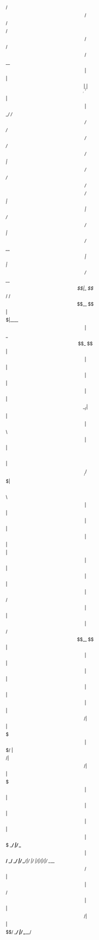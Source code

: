 
  /$$$$$$                                  /$$                     /$$$$$$$$                     /$$ /$$ /$$          
 /$$__  $$                                | $$                    | $$_____/                    |__/| $$| $$          
| $$  \__/  /$$$$$$  /$$   /$$  /$$$$$$  /$$$$$$    /$$$$$$       | $$    /$$$$$$  /$$$$$$/$$$$  /$$| $$| $$ /$$   /$$
| $$       /$$__  $$| $$  | $$ /$$__  $$|_  $$_/   /$$__  $$      | $$$$$|____  $$| $$_  $$_  $$| $$| $$| $$| $$  | $$
| $$      | $$  \__/| $$  | $$| $$  \ $$  | $$    | $$  \ $$      | $$__/ /$$$$$$$| $$ \ $$ \ $$| $$| $$| $$| $$  | $$
| $$    $$| $$      | $$  | $$| $$  | $$  | $$ /$$| $$  | $$      | $$   /$$__  $$| $$ | $$ | $$| $$| $$| $$| $$  | $$
|  $$$$$$/| $$      |  $$$$$$$| $$$$$$$/  |  $$$$/|  $$$$$$/      | $$  |  $$$$$$$| $$ | $$ | $$| $$| $$| $$|  $$$$$$$
 \______/ |__/       \____  $$| $$____/    \___/   \______/       |__/   \_______/|__/ |__/ |__/|__/|__/|__/ \____  $$
                     /$$  | $$| $$                                                                           /$$  | $$
                    |  $$$$$$/| $$                                                                          |  $$$$$$/
                     \______/ |__/                                                                           \______/ 
 
 
